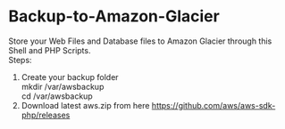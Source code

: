 # Backup-to-Amazon-Glacier</br>
Store your Web Files and Database files to Amazon Glacier through this Shell and PHP Scripts.</br>
Steps:</br>
1. Create your backup folder</br>
  mkdir /var/awsbackup</br>
  cd /var/awsbackup</br>
2. Download latest aws.zip from here https://github.com/aws/aws-sdk-php/releases</br>
